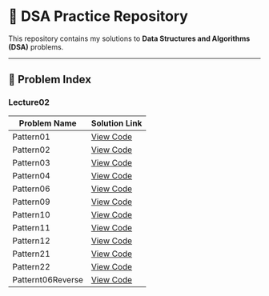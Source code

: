 # 📘 DSA Practice Repository

This repository contains my solutions to **Data Structures and Algorithms (DSA)** problems.

---

## 📑 Problem Index

### Lecture02

| Problem Name | Solution Link |
|--------------|---------------|
| Pattern01 | [View Code](src/Lecture02/Pattern01.java) |
| Pattern02 | [View Code](src/Lecture02/Pattern02.java) |
| Pattern03 | [View Code](src/Lecture02/Pattern03.java) |
| Pattern04 | [View Code](src/Lecture02/Pattern04.java) |
| Pattern06 | [View Code](src/Lecture02/Pattern06.java) |
| Pattern09 | [View Code](src/Lecture02/Pattern09.java) |
| Pattern10 | [View Code](src/Lecture02/Pattern10.java) |
| Pattern11 | [View Code](src/Lecture02/Pattern11.java) |
| Pattern12 | [View Code](src/Lecture02/Pattern12.java) |
| Pattern21 | [View Code](src/Lecture02/Pattern21.java) |
| Pattern22 | [View Code](src/Lecture02/Pattern22.java) |
| Patternt06Reverse | [View Code](src/Lecture02/Patternt06Reverse.java) |

